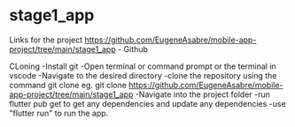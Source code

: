 # stage1_app

Links for the project
https://github.com/EugeneAsabre/mobile-app-project/tree/main/stage1_app - Github

CLoning
-Install git
-Open terminal or command prompt or the terminal in vscode
-Navigate to the desired directory
-clone the repository using the command git clone
eg. git clone https://github.com/EugeneAsabre/mobile-app-project/tree/main/stage1_app
-Navigate into the project folder
-run flutter pub get to get any dependencies and update any dependencies
-use "flutter run" to run the app.
